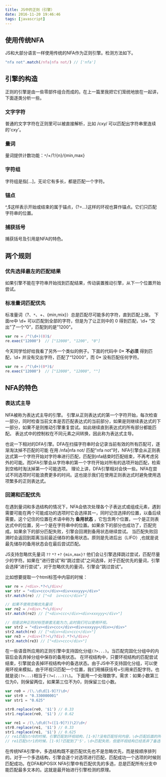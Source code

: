 ```yaml
---
title: JS中的正则（引擎）
date: 2016-11-20 19:46:46
tags: [javascript]
---
```


## 使用传统NFA
JS和大部分语言一样使用传统的NFA作为正则引擎。检测方法如下。
```js
"nfa not".match(/nfa|nfa not/) // ['nfa']
```
## 引擎的构造
正则的引擎是由一些零部件组合而成的。在上一篇里我把它们笼统地放在一起讲，下面逐类分析一些。
<!--more-->
### 文字字符
普通的文字字符在正则里可以被直接解析，比如 /cxy/ 可以匹配出字符串里连续的'cxy'。
### 量词
量词提供计数功能：`*`/+/?/{n}/{min,max}
### 字符组
字符组是指[...]，无论它有多长，都是匹配一个字符。
### 锚点
^,$这样表示开始或结束的属于锚点，(?=...)这样的环视也算作锚点。它们只匹配字符串的位置。
### 捕获括号
捕获括号及引用是NFA的特色。

## 两个规则
### 优先选择最左的匹配结果
如果引擎不能在字符串开始找到匹配结果，传动装置推动引擎，从下一个位置开始尝试。
### 标准量词匹配优先
标准量词（?、`*`、+、{min,mix}）总是匹配尽可能多的字符，直到匹配上限。
下面re中 \d+ 可以匹配到全部的字符，但是为了让正则中的 0 得到匹配，\d+ “交出”了一个“0”，匹配到的是"1200"。
```js
var re = /^(\d+)(0)$/
re.exec("12000")  // ["12000", "1200", "0"]
```
今天同学恰好给我看了另外一个类似的例子。下面的代码中 0* **不必须** 得到匹配，\d+ 并没有交出字符，匹配了“12000”，而 0* 没有匹配任何字符。
```js
var re = /^(\d+)(0*)$/
re.exec("12000")  // ["12000", "12000", ""]
```

## NFA的特色
### 表达式主导
NFA被称为表达式主导的引擎。
引擎从正则表达式的第一个字符开始，每次检查一部分，同时检查当前文本是否匹配表达式的当前部分，如果是则继续表达式的下一部分，如果不是则推动引擎重复尝试。如此继续直到表达式的所有部分都能匹配。
表达式中的控制权在不同元素之间转换，因此称为表达式主导。

也说一下相对的DFA引擎。DFA在扫描字符串时会记录当前有效的所有匹配可，逐渐淘汰掉不匹配的可能
在用 /nfa|nfa not/ 匹配"nfa not"时，NFA引擎会从正则表达式第一个字符开始对字符串进行匹配，匹配到nfa结束时匹配结束，不再考虑另外的可能。而DFA引擎会从字符串的第一个字符开始对所有的选项开始匹配，检索到空格时淘汰掉第一个可能选项。
理论上讲，DFA引擎相对会快一些。NFA在尝试不同选项时可能浪费更多的时间。这也提示我们在使用正则表达式时避免使用选项繁多的正则表达式。
### 回溯和匹配优先
在遇到量词和多选结构的情况下，NFA会依次处理各个子表达式或组成元素，遇到需要可能在两个可能成功的选项时它会选择其一，同时记住选择的位置，以备后续需要。这个记住的位置在术语中称为 **备用状态** ，它包含两个位置，一个是正则表达式中的位置，另一个是在字符串中的位置。如果余下的部分也成功了，匹配完成。如果余下的部分匹配失败，引擎会回溯到备用状态继续尝试。
当匹配失败回溯时会返回到距离当前最近储存的备用状态。原则是先进后出（LIFO）,也就是说最先储存的备用状态会在最后尝试匹配。

JS支持忽略优先量词 `??` `*?` `+?` `{min,max}?` 他们会让引擎选择跳过尝试，匹配尽量少的字符。如果在“进行尝试”和“跳过尝试”之间选择，对于匹配优先的量词，引擎会选择“进行尝试”，对于忽略优先的量词，引擎会“跳过尝试”。

比如想要提取一个html标签中内容的时候：
```js
var re = /<div>.*?<\/div>/
var str = "<div>ccc</div><div>xxxyyy</div>"
str.match(re) // ["<d  iv>ccc</div>"]

// 如果不使用忽略优先量词
var re2 = /<div>.*<\/div>/
str.match(re2) // ["<div>ccc</div><div>xxxyyy</div>"]

// 但是这种正则对标签嵌套无能为力,此时我们可以使用环视。
var str2 = "<div><div>ccc</div><div>xxxyyy</div></div>"
str2.match(re) // ["<div><div>ccc</div>"]
var re3 = /<div>(?!<\/?div).*?<\/div>/
str2.match(re3) // ["<div>ccc</div>"]
```
在一些语音所应用的正则引擎中支持固化分组`(?>...)`。当匹配完固化分组中的内容后会丢弃掉分组中保存的备用状态。
在环视结构中，只要环视结构的匹配尝试结束，引擎就会丢掉环视结构中的备选状态。由于JS中不支持固化分组，可以使用环视来模拟。由于环视只匹配一个位置，我们用捕获括号+引用来匹配字符。也就是说`(?>...)`相当于`(?=(...))\1`。
下面用一个处理数字。需求：如果小数第三位为0，则保留两位，如果第三位不为0，则保留三位小数。
```js
var re0 = /(\.\d\d[1-9]?)\d+/
var str0 = "0.330000001"
var str1 = "0.625"

str0.replace(re0, '$1') // 0.33
str1.replace(re0, '$1') // 0.62

var re1 = /(\.\d\d(?=([1-9]?))\2)\d+/
str0.replace(re1, '$1') // 0.33
str1.replace(re1, '$1') // 0.625
// re1匹配str0的时候，引擎匹配到环视结构，[1-9]?没有匹配任何内容，\d+匹配后面的所有数字。
// re1匹配str1的时候，[1-9]?匹配到了'5'，\d+匹配失败，但是环视结构已经丢弃了备选状态，整个正则匹配失败。
```

在传统NFA引擎中，多选结构既不是匹配优先也不是忽略优先，而是按顺序排列的。对于一个多选结构，引擎会逐个对选项进行匹配，匹配成功一个选项的时候则匹配成功。在DFA和POSIX NFA引擎中有匹配优先的多选，总是匹配所有分支中能匹配最多文本的。这就是最开始进行引擎检测的原理。
